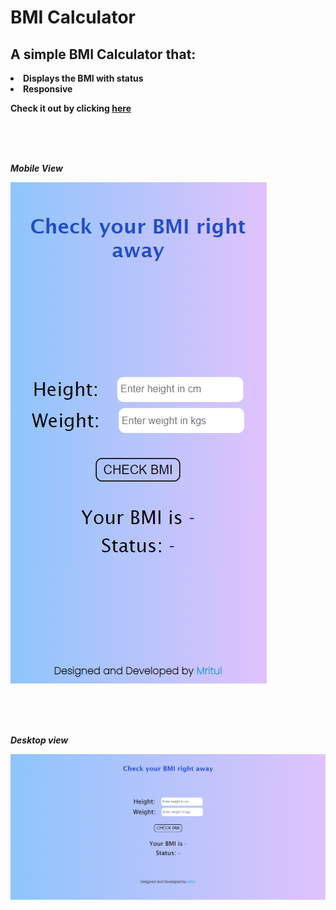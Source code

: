 # <b> BMI Calculator

## A simple BMI Calculator that:

  <li> Displays the BMI with status
  <li> Responsive

Check it out by clicking [here](https://agitated-kepler-09b066.netlify.app/)

<br>
<br>
<br>

<em>Mobile View

![mobile](screenshots/ss1.png)

<br>
<br>
<br>

<em>Desktop view

![desktop](screenshots/ss2.png)
